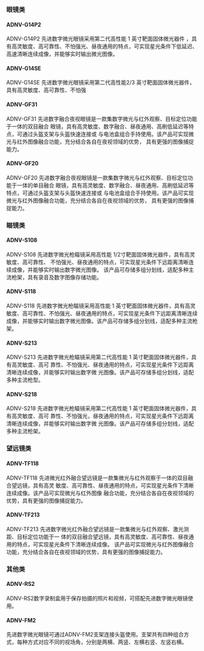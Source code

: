 ### 眼镜类
#### ADNV-G14P2
ADNV-G14P2 先进数字微光眼镜采用第二代高性能 1 英寸靶面固体微光器件 ，具有高灵敏度、高可靠性、不怕强光、昼夜通用的特点，可实现星光条件下低延迟、高速清晰连续成像，并能够实时输出微光图像。
#### ADNV-G14SE 
ADNV-G14SE 先进数字微光眼镜采用第二代高性能2/3 英寸靶面固体微光器件，具有高灵敏度、高可靠性、不怕强
#### ADNV-GF31
ADNV-GF31 先进数字融合夜视眼镜是一款集数字微光与红外观察、目标定位功能于一体的双目融合
眼镜，具有高灵敏度、数字融合、昼夜通用、高刷低延迟等特点，可通过头盔支架与头盔快速连接或
与电池盒组合手持使用。该产品可实现微光与红外图像融合功能，充分结合各自在夜视领域的优势，
具有更强的图像捕捉能力。

#### ADNV-GF20
ADNV-GF20 先进数字融合夜视眼镜是一款集数字微光与红外观察、目标定位功能于一体的单目融合
眼镜，具有高灵敏度、数字融合、昼夜通用、高刷低延迟等特点，可通过头盔支架与头盔快速连接或
与电池盒组合手持使用。该产品可实现微光与红外图像融合功能，充分结合各自在夜视领域的优势，
具有更强的图像捕捉能力。

### 瞄镜类
#### ADNV-S108
ADNV-S108 先进数字微光枪瞄镜采用高性能 1/2寸靶面固体微光器件，具有高灵敏度、高可靠性、
不怕强光、昼夜通用的特点，可实现星光条件下远距离清晰连续成像，并能够实时输出数字微光图像。
该产品可存储多组分划线，适配多种主流枪架，具有录音及数字图像存储功能。

#### ADNV-S118
ADNV-S118 先进数字微光枪瞄镜采用高性能 1 英寸靶面固体微光器件，具有高灵敏度、高可靠性、不怕强光、昼夜通用的特点，可实现星光条件下远距离清晰连续成像，并能够实时输出数字微光图像。该产品可存储多组分划线，适配多种主流枪架。

#### ADNV-S213
ADNV-S213 先进数字微光枪瞄镜采用第二代高性能 1 英寸靶面固体微光器件，具有高灵敏度、高可
靠性、不怕强光、昼夜通用的特点，可实现星光条件下远距离清晰连续成像，并能够实时输出数字微
光图像。该产品可存储多组分划线，适配多种主流枪型。

#### ADNV-S218
ADNV-S218 先进数字微光枪瞄镜采用第二代高性能 1 英寸靶面固体微光器件，具有高灵敏度、高可
靠性、不怕强光，昼夜通用的特点，可实现星光条件下远距离清晰连续成像，并能够实时输出数字微
光图像。该产品可存储多组分划线，适配多种主流枪架。

### 望远镜类
#### ADNV-TF118
ADNV-TF118 先进微光红外融合望远镜是一款集微光与红外观察于一体的双目融合望远镜，具有高灵
敏度、高可靠性、昼夜通用的特点，可实现星光条件下清晰连续成像。该产品可实现微光与红外图像
融合功能，充分结合各自在夜视领域的优势，具有更强的图像捕捉能力。

#### ADNV-TF213
ADNV-TF213 先进数字微光红外融合望远镜是一款集微光与红外观察、激光测距、目标定位功能于一
体的双目融合望远镜，具有高灵敏度、高可靠性、昼夜通用的特点，可实现星光条件下清晰连续成像。
该产品可实现微光与红外图像融合功能，充分结合各自在夜视领域的优势，具有更强的图像捕捉能力。

### 其他类
#### ADNV-RS2
ADNV-RS2数字录制盒用于保存拍摄的照片和视频，可搭配先进数字微光眼镜使用。
#### ADNV-FM2
先进数字微光眼镜可通过ADNV-FM2支架连接头盔使用。支架共有四种组合方式，每种方式对应不同的视场角，分别是两横、两竖、左横右竖、左竖右横。